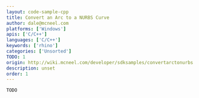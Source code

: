 ```yaml
---
layout: code-sample-cpp
title: Convert an Arc to a NURBS Curve
author: dale@mcneel.com
platforms: ['Windows']
apis: ['C/C++']
languages: ['C/C++']
keywords: ['rhino']
categories: ['Unsorted']
TODO: 1
origin: http://wiki.mcneel.com/developer/sdksamples/convertarctonurbs
description: unset
order: 1
---
```


```cpp
TODO
```
